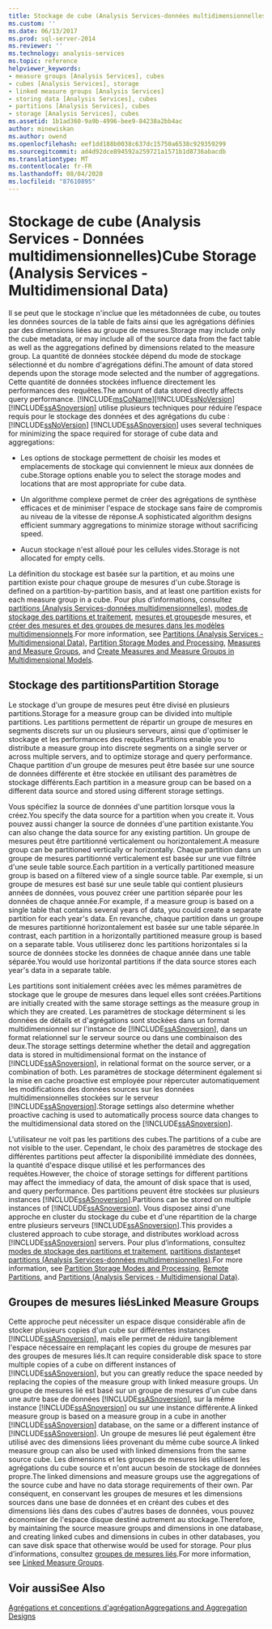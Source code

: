 ```yaml
---
title: Stockage de cube (Analysis Services-données multidimensionnelles) | Microsoft Docs
ms.custom: ''
ms.date: 06/13/2017
ms.prod: sql-server-2014
ms.reviewer: ''
ms.technology: analysis-services
ms.topic: reference
helpviewer_keywords:
- measure groups [Analysis Services], cubes
- cubes [Analysis Services], storage
- linked measure groups [Analysis Services]
- storing data [Analysis Services], cubes
- partitions [Analysis Services], cubes
- storage [Analysis Services], cubes
ms.assetid: 1b1ad360-9a9b-4996-bee9-84238a2bb4ac
author: minewiskan
ms.author: owend
ms.openlocfilehash: eef1dd188b0038c637dc15750a6538c929359299
ms.sourcegitcommit: ad4d92dce894592a259721a1571b1d8736abacdb
ms.translationtype: MT
ms.contentlocale: fr-FR
ms.lasthandoff: 08/04/2020
ms.locfileid: "87610895"
---
```

# <a name="cube-storage-analysis-services---multidimensional-data"></a><span data-ttu-id="48e3f-102">Stockage de cube (Analysis Services - Données multidimensionnelles)</span><span class="sxs-lookup"><span data-stu-id="48e3f-102">Cube Storage (Analysis Services - Multidimensional Data)</span></span>
  <span data-ttu-id="48e3f-103">Il se peut que le stockage n'inclue que les métadonnées de cube, ou toutes les données sources de la table de faits ainsi que les agrégations définies par des dimensions liées au groupe de mesures.</span><span class="sxs-lookup"><span data-stu-id="48e3f-103">Storage may include only the cube metadata, or may include all of the source data from the fact table as well as the aggregations defined by dimensions related to the measure group.</span></span> <span data-ttu-id="48e3f-104">La quantité de données stockée dépend du mode de stockage sélectionné et du nombre d'agrégations défini.</span><span class="sxs-lookup"><span data-stu-id="48e3f-104">The amount of data stored depends upon the storage mode selected and the number of aggregations.</span></span> <span data-ttu-id="48e3f-105">Cette quantité de données stockées influence directement les performances des requêtes.</span><span class="sxs-lookup"><span data-stu-id="48e3f-105">The amount of data stored directly affects query performance.</span></span> [!INCLUDE[msCoName](../../includes/msconame-md.md)]<span data-ttu-id="48e3f-106">[!INCLUDE[ssNoVersion](../../includes/ssnoversion-md.md)] [!INCLUDE[ssASnoversion](../../includes/ssasnoversion-md.md)] utilise plusieurs techniques pour réduire l’espace requis pour le stockage des données et des agrégations du cube :</span><span class="sxs-lookup"><span data-stu-id="48e3f-106">[!INCLUDE[ssNoVersion](../../includes/ssnoversion-md.md)] [!INCLUDE[ssASnoversion](../../includes/ssasnoversion-md.md)] uses several techniques for minimizing the space required for storage of cube data and aggregations:</span></span>  
  
-   <span data-ttu-id="48e3f-107">Les options de stockage permettent de choisir les modes et emplacements de stockage qui conviennent le mieux aux données de cube.</span><span class="sxs-lookup"><span data-stu-id="48e3f-107">Storage options enable you to select the storage modes and locations that are most appropriate for cube data.</span></span>  
  
-   <span data-ttu-id="48e3f-108">Un algorithme complexe permet de créer des agrégations de synthèse efficaces et de minimiser l'espace de stockage sans faire de compromis au niveau de la vitesse de réponse.</span><span class="sxs-lookup"><span data-stu-id="48e3f-108">A sophisticated algorithm designs efficient summary aggregations to minimize storage without sacrificing speed.</span></span>  
  
-   <span data-ttu-id="48e3f-109">Aucun stockage n'est alloué pour les cellules vides.</span><span class="sxs-lookup"><span data-stu-id="48e3f-109">Storage is not allocated for empty cells.</span></span>  
  
 <span data-ttu-id="48e3f-110">La définition du stockage est basée sur la partition, et au moins une partition existe pour chaque groupe de mesures d'un cube.</span><span class="sxs-lookup"><span data-stu-id="48e3f-110">Storage is defined on a partition-by-partition basis, and at least one partition exists for each measure group in a cube.</span></span> <span data-ttu-id="48e3f-111">Pour plus d’informations, consultez [partitions &#40;Analysis Services-données multidimensionnelles&#41;](partitions-analysis-services-multidimensional-data.md), [modes de stockage des partitions et traitement](partitions-partition-storage-modes-and-processing.md), [mesures et groupes](../multidimensional-models/measures-and-measure-groups.md)de mesures, et [créer des mesures et des groupes de mesures dans les modèles multidimensionnels](../multidimensional-models/create-measures-and-measure-groups-in-multidimensional-models.md).</span><span class="sxs-lookup"><span data-stu-id="48e3f-111">For more information, see [Partitions &#40;Analysis Services - Multidimensional Data&#41;](partitions-analysis-services-multidimensional-data.md), [Partition Storage Modes and Processing](partitions-partition-storage-modes-and-processing.md), [Measures and Measure Groups](../multidimensional-models/measures-and-measure-groups.md), and [Create Measures and Measure Groups in Multidimensional Models](../multidimensional-models/create-measures-and-measure-groups-in-multidimensional-models.md).</span></span>  
  
## <a name="partition-storage"></a><span data-ttu-id="48e3f-112">Stockage des partitions</span><span class="sxs-lookup"><span data-stu-id="48e3f-112">Partition Storage</span></span>  
 <span data-ttu-id="48e3f-113">Le stockage d'un groupe de mesures peut être divisé en plusieurs partitions.</span><span class="sxs-lookup"><span data-stu-id="48e3f-113">Storage for a measure group can be divided into multiple partitions.</span></span> <span data-ttu-id="48e3f-114">Les partitions permettent de répartir un groupe de mesures en segments discrets sur un ou plusieurs serveurs, ainsi que d'optimiser le stockage et les performances des requêtes.</span><span class="sxs-lookup"><span data-stu-id="48e3f-114">Partitions enable you to distribute a measure group into discrete segments on a single server or across multiple servers, and to optimize storage and query performance.</span></span> <span data-ttu-id="48e3f-115">Chaque partition d'un groupe de mesures peut être basée sur une source de données différente et être stockée en utilisant des paramètres de stockage différents.</span><span class="sxs-lookup"><span data-stu-id="48e3f-115">Each partition in a measure group can be based on a different data source and stored using different storage settings.</span></span>  
  
 <span data-ttu-id="48e3f-116">Vous spécifiez la source de données d'une partition lorsque vous la créez.</span><span class="sxs-lookup"><span data-stu-id="48e3f-116">You specify the data source for a partition when you create it.</span></span> <span data-ttu-id="48e3f-117">Vous pouvez aussi changer la source de données d'une partition existante.</span><span class="sxs-lookup"><span data-stu-id="48e3f-117">You can also change the data source for any existing partition.</span></span> <span data-ttu-id="48e3f-118">Un groupe de mesures peut être partitionné verticalement ou horizontalement.</span><span class="sxs-lookup"><span data-stu-id="48e3f-118">A measure group can be partitioned vertically or horizontally.</span></span> <span data-ttu-id="48e3f-119">Chaque partition dans un groupe de mesures partitionné verticalement est basée sur une vue filtrée d'une seule table source.</span><span class="sxs-lookup"><span data-stu-id="48e3f-119">Each partition in a vertically partitioned measure group is based on a filtered view of a single source table.</span></span> <span data-ttu-id="48e3f-120">Par exemple, si un groupe de mesures est basé sur une seule table qui contient plusieurs années de données, vous pouvez créer une partition séparée pour les données de chaque année.</span><span class="sxs-lookup"><span data-stu-id="48e3f-120">For example, if a measure group is based on a single table that contains several years of data, you could create a separate partition for each year's data.</span></span> <span data-ttu-id="48e3f-121">En revanche, chaque partition dans un groupe de mesures partitionné horizontalement est basée sur une table séparée.</span><span class="sxs-lookup"><span data-stu-id="48e3f-121">In contrast, each partition in a horizontally partitioned measure group is based on a separate table.</span></span> <span data-ttu-id="48e3f-122">Vous utiliserez donc les partitions horizontales si la source de données stocke les données de chaque année dans une table séparée.</span><span class="sxs-lookup"><span data-stu-id="48e3f-122">You would use horizontal partitions if the data source stores each year's data in a separate table.</span></span>  
  
 <span data-ttu-id="48e3f-123">Les partitions sont initialement créées avec les mêmes paramètres de stockage que le groupe de mesures dans lequel elles sont créées.</span><span class="sxs-lookup"><span data-stu-id="48e3f-123">Partitions are initially created with the same storage settings as the measure group in which they are created.</span></span> <span data-ttu-id="48e3f-124">Les paramètres de stockage déterminent si les données de détails et d'agrégations sont stockées dans un format multidimensionnel sur l'instance de [!INCLUDE[ssASnoversion](../../includes/ssasnoversion-md.md)], dans un format relationnel sur le serveur source ou dans une combinaison des deux.</span><span class="sxs-lookup"><span data-stu-id="48e3f-124">The storage settings determine whether the detail and aggregation data is stored in multidimensional format on the instance of [!INCLUDE[ssASnoversion](../../includes/ssasnoversion-md.md)], in relational format on the source server, or a combination of both.</span></span> <span data-ttu-id="48e3f-125">Les paramètres de stockage déterminent également si la mise en cache proactive est employée pour répercuter automatiquement les modifications des données sources sur les données multidimensionnelles stockées sur le serveur [!INCLUDE[ssASnoversion](../../includes/ssasnoversion-md.md)].</span><span class="sxs-lookup"><span data-stu-id="48e3f-125">Storage settings also determine whether proactive caching is used to automatically process source data changes to the multidimensional data stored on the [!INCLUDE[ssASnoversion](../../includes/ssasnoversion-md.md)].</span></span>  
  
 <span data-ttu-id="48e3f-126">L'utilisateur ne voit pas les partitions des cubes.</span><span class="sxs-lookup"><span data-stu-id="48e3f-126">The partitions of a cube are not visible to the user.</span></span> <span data-ttu-id="48e3f-127">Cependant, le choix des paramètres de stockage des différentes partitions peut affecter la disponibilité immédiate des données, la quantité d'espace disque utilisé et les performances des requêtes.</span><span class="sxs-lookup"><span data-stu-id="48e3f-127">However, the choice of storage settings for different partitions may affect the immediacy of data, the amount of disk space that is used, and query performance.</span></span> <span data-ttu-id="48e3f-128">Des partitions peuvent être stockées sur plusieurs instances [!INCLUDE[ssASnoversion](../../includes/ssasnoversion-md.md)].</span><span class="sxs-lookup"><span data-stu-id="48e3f-128">Partitions can be stored on multiple instances of [!INCLUDE[ssASnoversion](../../includes/ssasnoversion-md.md)].</span></span> <span data-ttu-id="48e3f-129">Vous disposez ainsi d'une approche en cluster du stockage du cube et d'une répartition de la charge entre plusieurs serveurs [!INCLUDE[ssASnoversion](../../includes/ssasnoversion-md.md)].</span><span class="sxs-lookup"><span data-stu-id="48e3f-129">This provides a clustered approach to cube storage, and distributes workload across [!INCLUDE[ssASnoversion](../../includes/ssasnoversion-md.md)] servers.</span></span> <span data-ttu-id="48e3f-130">Pour plus d’informations, consultez [modes de stockage des partitions et traitement](partitions-partition-storage-modes-and-processing.md), [partitions distantes](partitions-remote-partitions.md)et [partitions &#40;Analysis Services-données multidimensionnelles&#41;](partitions-analysis-services-multidimensional-data.md).</span><span class="sxs-lookup"><span data-stu-id="48e3f-130">For more information, see [Partition Storage Modes and Processing](partitions-partition-storage-modes-and-processing.md), [Remote Partitions](partitions-remote-partitions.md), and [Partitions &#40;Analysis Services - Multidimensional Data&#41;](partitions-analysis-services-multidimensional-data.md).</span></span>  
  
## <a name="linked-measure-groups"></a><span data-ttu-id="48e3f-131">Groupes de mesures liés</span><span class="sxs-lookup"><span data-stu-id="48e3f-131">Linked Measure Groups</span></span>  
 <span data-ttu-id="48e3f-132">Cette approche peut nécessiter un espace disque considérable afin de stocker plusieurs copies d'un cube sur différentes instances [!INCLUDE[ssASnoversion](../../includes/ssasnoversion-md.md)], mais elle permet de réduire tangiblement l'espace nécessaire en remplaçant les copies du groupe de mesures par des groupes de mesures liés.</span><span class="sxs-lookup"><span data-stu-id="48e3f-132">It can require considerable disk space to store multiple copies of a cube on different instances of [!INCLUDE[ssASnoversion](../../includes/ssasnoversion-md.md)], but you can greatly reduce the space needed by replacing the copies of the measure group with linked measure groups.</span></span> <span data-ttu-id="48e3f-133">Un groupe de mesures lié est basé sur un groupe de mesures d'un cube dans une autre base de données [!INCLUDE[ssASnoversion](../../includes/ssasnoversion-md.md)], sur la même instance [!INCLUDE[ssASnoversion](../../includes/ssasnoversion-md.md)] ou sur une instance différente.</span><span class="sxs-lookup"><span data-stu-id="48e3f-133">A linked measure group is based on a measure group in a cube in another [!INCLUDE[ssASnoversion](../../includes/ssasnoversion-md.md)] database, on the same or a different instance of [!INCLUDE[ssASnoversion](../../includes/ssasnoversion-md.md)].</span></span> <span data-ttu-id="48e3f-134">Un groupe de mesures lié peut également être utilisé avec des dimensions liées provenant du même cube source.</span><span class="sxs-lookup"><span data-stu-id="48e3f-134">A linked measure group can also be used with linked dimensions from the same source cube.</span></span> <span data-ttu-id="48e3f-135">Les dimensions et les groupes de mesures liés utilisent les agrégations du cube source et n'ont aucun besoin de stockage de données propre.</span><span class="sxs-lookup"><span data-stu-id="48e3f-135">The linked dimensions and measure groups use the aggregations of the source cube and have no data storage requirements of their own.</span></span> <span data-ttu-id="48e3f-136">Par conséquent, en conservant les groupes de mesures et les dimensions sources dans une base de données et en créant des cubes et des dimensions liés dans des cubes d'autres bases de données, vous pouvez économiser de l'espace disque destiné autrement au stockage.</span><span class="sxs-lookup"><span data-stu-id="48e3f-136">Therefore, by maintaining the source measure groups and dimensions in one database, and creating linked cubes and dimensions in cubes in other databases, you can save disk space that otherwise would be used for storage.</span></span> <span data-ttu-id="48e3f-137">Pour plus d’informations, consultez [groupes de mesures liés](../multidimensional-models/linked-measure-groups.md).</span><span class="sxs-lookup"><span data-stu-id="48e3f-137">For more information, see [Linked Measure Groups](../multidimensional-models/linked-measure-groups.md).</span></span>  
  
## <a name="see-also"></a><span data-ttu-id="48e3f-138">Voir aussi</span><span class="sxs-lookup"><span data-stu-id="48e3f-138">See Also</span></span>  
 [<span data-ttu-id="48e3f-139">Agrégations et conceptions d'agrégation</span><span class="sxs-lookup"><span data-stu-id="48e3f-139">Aggregations and Aggregation Designs</span></span>](aggregations-and-aggregation-designs.md)  
  
  
